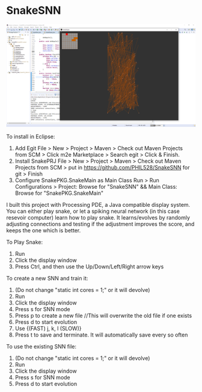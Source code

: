 # SnakeSNN

![Alt text](EclipseSnake2.png?raw=true "Title")

To install in Eclipse:
1) Add Egit
File > New > Project > Maven > Check out Maven Projects from SCM > Click m2e Marketplace > Search egit > Click & Finish.
2) Install SnakePRJ
File > New > Project > Maven > Check out Maven Projects from SCM > put in https://github.com/PHIL528/SnakeSNN for git > Finish
3) Configure SnakePKG.SnakeMain as Main Class
Run > Run Configurations > Project: Browse for "SnakeSNN" && Main Class: Browse for "SnakePKG.SnakeMain"


I built this project with Processing PDE, a Java compatible display system. You can either play snake, or let a spiking neural network (in this case resevoir computer) learn how to play snake. It learns/evolves by randomly adjusting connections and testing if the adjustment improves the score, and keeps the one which is better. 


To Play Snake:
1) Run
2) Click the display window
3) Press Ctrl, and then use the Up/Down/Left/Right arrow keys


To create a new SNN and train it:
1) (Do not change "static int cores = 1;" or it will devolve)
2) Run
3) Click the display window
4) Press s for SNN mode
5) Press p to create a new file    //This will overwrite the old file if one exists
6) Press d to start evolution
7) Use {(FAST) j, k, l (SLOW)}  
8) Press t to save and terminate. It will automatically save every so often


To use the existing SNN file:
1) (Do not change "static int cores = 1;" or it will devolve)
2) Run 
3) Click the display window
4) Press s for SNN mode
5) Press d to start evolution 



